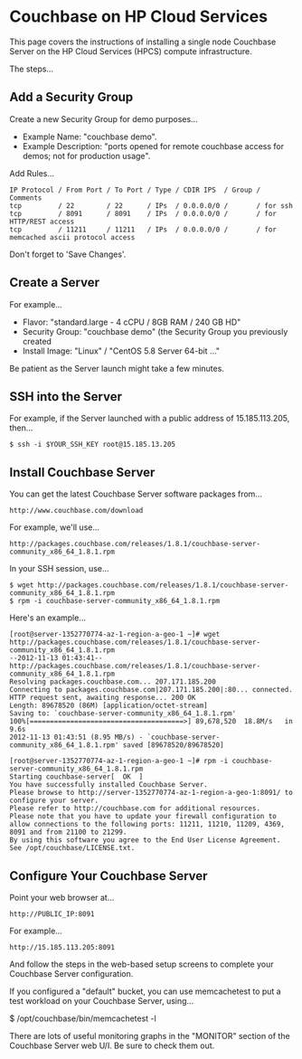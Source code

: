 Couchbase on HP Cloud Services
==============================

This page covers the instructions of installing a single node
Couchbase Server on the HP Cloud Services (HPCS) compute
infrastructure.

The steps...

Add a Security Group
--------------------

Create a new Security Group for demo purposes...

* Example Name: "couchbase demo".
* Example Description: "ports opened for remote couchbase access for demos; not for production usage".

Add Rules...

    IP Protocol / From Port / To Port / Type / CDIR IPS  / Group / Comments
    tcp         / 22        / 22      / IPs  / 0.0.0.0/0 /       / for ssh
    tcp         / 8091      / 8091    / IPs  / 0.0.0.0/0 /       / for HTTP/REST access
    tcp         / 11211     / 11211   / IPs  / 0.0.0.0/0 /       / for memcached ascii protocol access

Don't forget to 'Save Changes'.

Create a Server
---------------

For example...

* Flavor: "standard.large - 4 cCPU / 8GB RAM / 240 GB HD"
* Security Group: "couchbase demo" (the Security Group you previously created
* Install Image: "Linux" / "CentOS 5.8 Server 64-bit ..."

Be patient as the Server launch might take a few minutes.

SSH into the Server
-------------------

For example, if the Server launched with a public address of 15.185.113.205, then...

    $ ssh -i $YOUR_SSH_KEY root@15.185.13.205

Install Couchbase Server
------------------------

You can get the latest Couchbase Server software packages from...

    http://www.couchbase.com/download

For example, we'll use...

    http://packages.couchbase.com/releases/1.8.1/couchbase-server-community_x86_64_1.8.1.rpm

In your SSH session, use...

    $ wget http://packages.couchbase.com/releases/1.8.1/couchbase-server-community_x86_64_1.8.1.rpm
    $ rpm -i couchbase-server-community_x86_64_1.8.1.rpm

Here's an example...

    [root@server-1352770774-az-1-region-a-geo-1 ~]# wget http://packages.couchbase.com/releases/1.8.1/couchbase-server-community_x86_64_1.8.1.rpm
    --2012-11-13 01:43:41--  http://packages.couchbase.com/releases/1.8.1/couchbase-server-community_x86_64_1.8.1.rpm
    Resolving packages.couchbase.com... 207.171.185.200
    Connecting to packages.couchbase.com|207.171.185.200|:80... connected.
    HTTP request sent, awaiting response... 200 OK
    Length: 89678520 (86M) [application/octet-stream]
    Saving to: `couchbase-server-community_x86_64_1.8.1.rpm'
    100%[======================================>] 89,678,520  18.8M/s   in 9.6s
    2012-11-13 01:43:51 (8.95 MB/s) - `couchbase-server-community_x86_64_1.8.1.rpm' saved [89678520/89678520]

    [root@server-1352770774-az-1-region-a-geo-1 ~]# rpm -i couchbase-server-community_x86_64_1.8.1.rpm
    Starting couchbase-server[  OK  ]
    You have successfully installed Couchbase Server.
    Please browse to http://server-1352770774-az-1-region-a-geo-1:8091/ to configure your server.
    Please refer to http://couchbase.com for additional resources.
    Please note that you have to update your firewall configuration to
    allow connections to the following ports: 11211, 11210, 11209, 4369,
    8091 and from 21100 to 21299.
    By using this software you agree to the End User License Agreement.
    See /opt/couchbase/LICENSE.txt.

Configure Your Couchbase Server
-------------------------------

Point your web browser at...

    http://PUBLIC_IP:8091

For example...

    http://15.185.113.205:8091

And follow the steps in the web-based setup screens to complete your
Couchbase Server configuration.

If you configured a "default" bucket, you can use memcachetest to put
a test workload on your Couchbase Server, using...

   $ /opt/couchbase/bin/memcachetest -l

There are lots of useful monitoring graphs in the "MONITOR" section of
the Couchbase Server web U/I.  Be sure to check them out.
